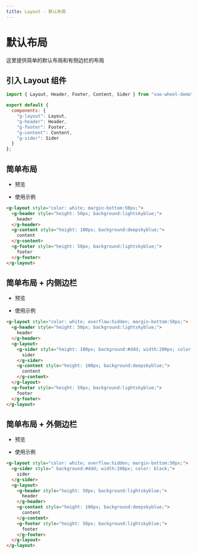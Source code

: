 ```yaml
---
title: Layout - 默认布局
---
```


# 默认布局

这里提供简单的默认布局和有侧边栏的布局

## 引入 Layout 组件

```js
import { Layout, Header, Footer, Content, Sider } from "vue-wheel-demo";

export default {
  components: {
    "g-layout": Layout,
    "g-header": Header,
    "g-footer": Footer,
    "g-content": Content,
    "g-sider": Sider
  }
};
```

## 简单布局

- 预览

<ClientOnly>
<layout-demo-1></layout-demo-1>
</ClientOnly>

- 使用示例
```html
<g-layout style="color: white; margin-bottom:50px;">
  <g-header style="height: 50px; background:lightskyblue;">
    header
  </g-header>
  <g-content style="height: 100px; background:deepskyblue;">
    content
  </g-content>
  <g-footer style="height: 50px; background:lightskyblue;">
    footer
  </g-footer>
</g-layout>
```

## 简单布局 + 内侧边栏

- 预览

<ClientOnly>
<layout-demo-2></layout-demo-2>
</ClientOnly>

- 使用示例
``` html
<g-layout style="color: white; overflow:hidden; margin-bottom:50px;">
  <g-header style="height: 50px; background:lightskyblue;">
    header
  </g-header>
  <g-layout>
    <g-sider style="height: 100px; background:#ddd; width:200px; color: black;">
      sider
    </g-sider>
    <g-content style="height: 100px; background:deepskyblue;">
      content
    </g-content>
  </g-layout>
  <g-footer style="height: 50px; background:lightskyblue;">
    footer
  </g-footer>
</g-layout>
```

## 简单布局 + 外侧边栏

- 预览

<ClientOnly>
<layout-demo-3></layout-demo-3>
</ClientOnly>

- 使用示例

```html
<g-layout style="color: white; overflow:hidden; margin-bottom:50px;">
  <g-sider style=" background:#ddd; width:200px; color: black;">
    sider
  </g-sider>
  <g-layout>
    <g-header style="height: 50px; background:lightskyblue;">
      header
    </g-header>
    <g-content style="height: 100px; background:deepskyblue;">
      content
    </g-content>
    <g-footer style="height: 50px; background:lightskyblue;">
      footer
    </g-footer>
  </g-layout>
</g-layout>
```